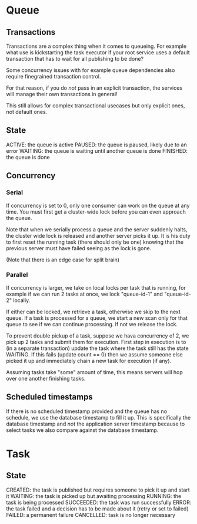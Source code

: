 # Queue

## Transactions

Transactions are a complex thing when it comes to queueing. For example what use is kickstarting the task executor if your root service uses a default transaction that has to wait for all publishing to be done?

Some concurrency issues with for example queue dependencies also require finegrained transaction control.

For that reason, if you do _not_ pass in an explicit transaction, the services will manage their own transactions in general!

This still allows for complex transactional usecases but only explicit ones, not default ones.

## State

ACTIVE: the queue is active
PAUSED: the queue is paused, likely due to an error
WAITING: the queue is waiting until another queue is done
FINISHED: the queue is done

## Concurrency

### Serial

If concurrency is set to 0, only one consumer can work on the queue at any time. You must first get a cluster-wide lock before you can even approach the queue.

Note that when we serially process a queue and the server suddenly halts, the cluster wide lock is released and another server picks it up.
It is his duty to first reset the running task (there should only be one) knowing that the previous server must have failed seeing as the lock is gone.

(Note that there is an edge case for split brain)

### Parallel

If concurrency is larger, we take on local locks per task that is running, for example if we can run 2 tasks at once, we lock "queue-id-1" and "queue-id-2" locally.

If either can be locked, we retrieve a task, otherwise we skip to the next queue. If a task is processed for a queue, we start a new scan only for that queue to see if we can continue processing. If not we release the lock.

To prevent double pickup of a task, suppose we hava concurrency of 2, we pick up 2 tasks and submit them for execution.
First step in execution is to (in a separate transaction) update the task where the task still has the state WAITING. If this fails (update count == 0) then we assume someone else picked it up and immediately chain a new task for execution (if any).

Assuming tasks take "some" amount of time, this means servers will hop over one another finishing tasks.


## Scheduled timestamps

If there is no scheduled timestamp provided and the queue has no schedule, we use the database timestamp to fill it up.
This is specifically the database timestamp and _not_ the application server timestamp because to select tasks we also compare against the database timestamp.

# Task

## State

CREATED: the task is published but requires someone to pick it up and start it
WAITING: the task is picked up but awaiting processing
RUNNING: the task is being processed
SUCCEEDED: the task was run successfully
ERROR: the task failed and a decision has to be made about it (retry or set to failed)
FAILED: a permanent failure
CANCELLED: task is no longer necessary
